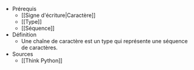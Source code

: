 - Prérequis
	- [[Signe d'écriture|Caractère]]
	- [[Type]]
	- [[Séquence]]
- Définition
	- Une chaîne de caractère est un type qui représente une séquence de caractères.
- Sources
	- [[Think Python]]
